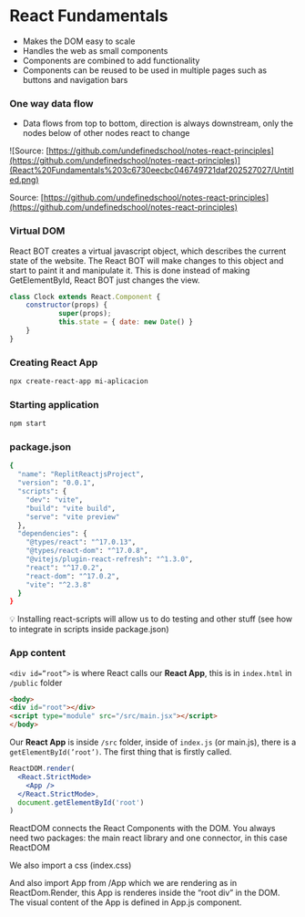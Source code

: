 # React Fundamentals

- Makes the DOM easy to scale
- Handles the web as small components
- Components are combined to add functionality
- Components can be reused to be used in multiple pages such as buttons and navigation bars

### One way data flow

- Data flows from top to bottom, direction is always downstream, only the nodes below of other nodes react to change

![Source: [https://github.com/undefinedschool/notes-react-principles](https://github.com/undefinedschool/notes-react-principles)](React%20Fundamentals%203c6730eecbc046749721daf202527027/Untitled.png)

Source: [https://github.com/undefinedschool/notes-react-principles](https://github.com/undefinedschool/notes-react-principles)

### Virtual DOM

React BOT creates a virtual javascript object, which describes the current state of the website. The React BOT will make changes to this object and start to paint it and manipulate it. This is done instead of making GetElementById, React BOT just changes the view.

```jsx
class Clock extends React.Component {
	constructor(props) {
			super(props);
			this.state = { date: new Date() }
	}
}
```

### Creating React App

```bash
npx create-react-app mi-aplicacion
```

### Starting application

```bash
npm start
```

### package.json

```bash
{
  "name": "ReplitReactjsProject",
  "version": "0.0.1",
  "scripts": {
    "dev": "vite",
    "build": "vite build",
    "serve": "vite preview"
  },
  "dependencies": {
    "@types/react": "^17.0.13",
    "@types/react-dom": "^17.0.8",
    "@vitejs/plugin-react-refresh": "^1.3.0",
    "react": "^17.0.2",
    "react-dom": "^17.0.2",
    "vite": "^2.3.8"
  }
}
```

<aside>
💡 Installing react-scripts will allow us to do testing and other stuff (see how to integrate in scripts inside package.json)

</aside>

### App content

`<div id=”root”>` is where React calls our **React App**, this is in `index.html` in `/public` folder

```html
<body>
<div id="root"></div>
<script type="module" src="/src/main.jsx"></script>
</body>
```

Our **React App** is inside `/src` folder, inside of `index.js` (or main.js), there is a `getElementById(’root’)`. The first thing that is firstly called.

```jsx
ReactDOM.render(
  <React.StrictMode>
    <App />
  </React.StrictMode>,
  document.getElementById('root')
)
```

ReactDOM connects the React Components with the DOM. You always need two packages: the main react library and one connector, in this case ReactDOM

We also import a css (index.css)

And also import App from /App which we are rendering as <App /> in ReactDom.Render, this App is renderes inside the “root div” in the DOM. The visual content of the App is defined in App.js component.
